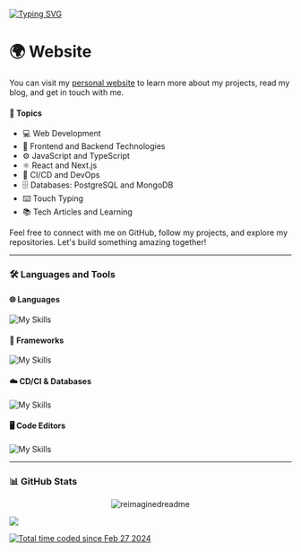 
[![Typing SVG](https://readme-typing-svg.demolab.com?font=Fira+Code&pause=1000&random=false&width=435&lines=Hello.+I'm+Shashivadan)](https://git.io/typing-svg)

# 🌍 Website
You can visit my [personal website](https://shashivadan.dev) to learn more about my projects, read my blog, and get in touch with me.

#### 📝 Topics
- 💻 Web Development
- 🎨 Frontend and Backend Technologies
- ⚙️ JavaScript and TypeScript
- ⚛️ React and Next.js
- 🔧 CI/CD and DevOps
- 🗄️ Databases: PostgreSQL and MongoDB
- ⌨️ Touch Typing
- 📚 Tech Articles and Learning

Feel free to connect with me on GitHub, follow my projects, and explore my repositories. Let's build something amazing together!

---


### 🛠️ Languages and Tools

#### 🌐 Languages
![My Skills](https://skillicons.dev/icons?i=js,html,css,ts)

#### 🚀 Frameworks
![My Skills](https://skillicons.dev/icons?i=bootstrap,tailwind,react,npm,nodejs,express,next,prisma)

#### ☁️ CD/CI & Databases
![My Skills](https://skillicons.dev/icons?i=git,github,gitlab,bash,linux,aws,postgresql,mongodb,ubuntu,vercel,cloudflare,docker)

#### 🖥️ Code Editors
![My Skills](https://skillicons.dev/icons?i=vim,neovim,vscode)

---

### 📊 GitHub Stats

<p align="center">
  
<img src="https://myreadme.vercel.app/api/embed/Shashivadan?panels=userstatistics,toprepositories,toplanguages,commitgraph" alt="reimaginedreadme" />
  <br>
</p>

[![](https://github-readme-activity-graph.vercel.app/graph?username=Shashivadan&theme=merko)](https://github.com/Shashivadan/github-readme-activity-graph)


	


<a href="https://wakatime.com/@018de9a6-89c0-447a-9820-65e4876c3d5a"><img src="https://wakatime.com/badge/user/018de9a6-89c0-447a-9820-65e4876c3d5a.svg" alt="Total time coded since Feb 27 2024" /></a>




